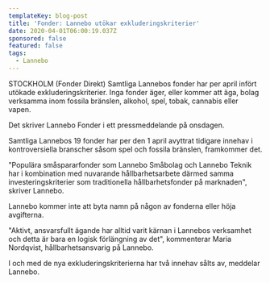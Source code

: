```yaml
---
templateKey: blog-post
title: 'Fonder: Lannebo utökar exkluderingskriterier'
date: 2020-04-01T06:00:19.037Z
sponsored: false
featured: false
tags:
  - Lannebo
---
```

STOCKHOLM (Fonder Direkt) Samtliga Lannebos fonder har per april infört utökade exkluderingskriterier. Inga fonder äger, eller kommer att äga, bolag verksamma inom fossila bränslen, alkohol, spel, tobak, cannabis eller vapen.

Det skriver Lannebo Fonder i ett pressmeddelande på onsdagen.

Samtliga Lannebos 19 fonder har per den 1 april avyttrat tidigare innehav i kontroversiella branscher såsom spel och fossila bränslen, framkommer det.

"Populära småspararfonder som Lannebo Småbolag och Lannebo Teknik har i kombination med nuvarande hållbarhetsarbete därmed samma investeringskriterier som traditionella hållbarhetsfonder på marknaden", skriver Lannebo.

Lannebo kommer inte att byta namn på någon av fonderna eller höja avgifterna.

"Aktivt, ansvarsfullt ägande har alltid varit kärnan i Lannebos verksamhet och detta är bara en logisk förlängning av det", kommenterar Maria Nordqvist, hållbarhetsansvarig på Lannebo.

I och med de nya exkluderingskriterierna har två innehav sålts av, meddelar Lannebo.